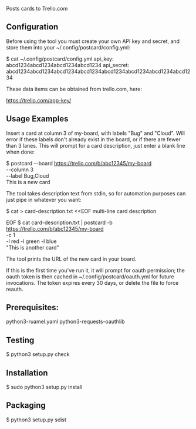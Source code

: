 Posts cards to Trello.com

## Configuration

Before using the tool you must create your own API key and secret, and
store them into your ~/.config/postcard/config.yml:

  $ cat ~/.config/postcard/config.yml
  api_key:     abcd1234abcd1234abcd1234abcd1234
  api_secret:  abcd1234abcd1234abcd1234abcd1234abcd1234abcd1234abcd1234abcd1234

These data items can be obtained from trello.com, here:

  https://trello.com/app-key/


## Usage Examples

Insert a card at column 3 of my-board, with labels "Bug" and "Cloud".
Will error if these labels don't already exist in the board, or if there
are fewer than 3 lanes.  This will prompt for a card description, just
enter a blank line when done:

  $ postcard --board https://trello.com/b/abc12345/my-board \
             --column 3 \
             --label Bug,Cloud \
             This is a new card

The tool takes description text from stdin, so for automation purposes
can just pipe in whatever you want:

  $ cat > card-description.txt <<EOF
  multi-line
  card description

  EOF
  $ cat card-description.txt |
    postcard -b https://trello.com/b/abc12345/my-board \
             -c 1 \
             -l red -l green -l blue \
             "This is another card"

The tool prints the URL of the new card in your board.

If this is the first time you've run it, it will prompt for oauth
permission; the oauth token is then cached in
~/.config/postcard/oauth.yml for future invocations.  The token expires
every 30 days, or delete the file to force reauth.


## Prerequisites:

python3-ruamel.yaml
python3-requests-oauthlib


## Testing

$ python3 setup.py check


## Installation

$ sudo python3 setup.py install


## Packaging

$ python3 setup.py sdist


